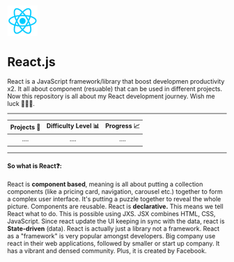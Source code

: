 <img src="project-images/react-logo.png" alt="React logo" width=70 height="70">

# React.js  
React is a JavaScript framework/library that boost developmen productivity x2. It all about component (resuable) that can be used in different projects. Now this repository is all about my React development journey. Wish me luck 💪🏽💯.

___
|     Projects 👫     |  Difficulty Level 📊  |  Progress 📈   |
|:------------------:|:---------------------:|:--------------:|
|    ....       | ....  |   ....  | 
|  |            |  |

___
#### So what is React❓:
React is **component based**, meaning is all about putting a collection components (like a pricing card, navigation, carousel etc.) together to form a complex user interface. It's putting a puzzle together to reveal the whole picture. Components are reusable. React is **declarative.** This means we tell React what to do. This is possible using JXS. JSX combines HTML, CSS, JavaScript. Since react update the UI keeping in sync with the data, react is **State-driven** (data). React is actually just a library not a framework. React as a "framework" is very popular amongst developers. Big company use react in their web applications, followed by smaller or start up company. It has a vibrant and densed community. Plus, it is created by Facebook.